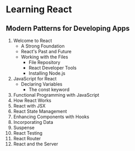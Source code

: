 # Learning React
## Modern Patterns for Developing Apps

1. Welcome to React
   - A Strong Foundation
   - React's Past and Future
   - Working with the Files
     - File Repository
     - React Developer Tools
     - Installing Node.js
2. JavaScript for React
   - Declaring Variables
     - The const keyword
3. Functional Programming with JavaScript
4. How React Works
5. React with JSX
6. React State Management
7. Enhancing Components with Hooks
8. Incorporating Data
9.  Suspense
10.  React Testing
11. React Router
12. React and the Server